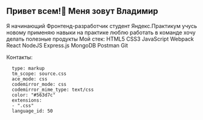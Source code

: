 ## Привет всем!👋 Меня зовут Владимир
Я начинающий Фронтенд-разработчик
студент Яндекс.Практикум
учусь новому
применяю навыки на практике
люблю работать в команде
хочу делать полезные продукты
Мой стек:
HTML5 CSS3 JavaScript Webpack React NodeJS Express.js MongoDB Postman Git

Контакты:

```CSS:
  type: markup
  tm_scope: source.css
  ace_mode: css
  codemirror_mode: css
  codemirror_mime_type: text/css
  color: "#563d7c"
  extensions:
  - ".css"
  language_id: 50
  ```
